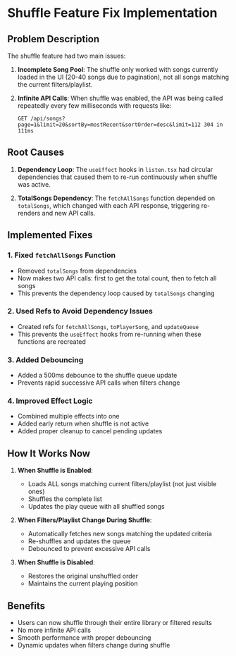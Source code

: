 # Shuffle Feature Fix Implementation

## Problem Description

The shuffle feature had two main issues:

1. **Incomplete Song Pool**: The shuffle only worked with songs currently loaded in the UI (20-40 songs due to pagination), not all songs matching the current filters/playlist.

2. **Infinite API Calls**: When shuffle was enabled, the API was being called repeatedly every few milliseconds with requests like:
   ```
   GET /api/songs?page=1&limit=20&sortBy=mostRecent&sortOrder=desc&limit=112 304 in 111ms
   ```

## Root Causes

1. **Dependency Loop**: The `useEffect` hooks in `listen.tsx` had circular dependencies that caused them to re-run continuously when shuffle was active.

2. **TotalSongs Dependency**: The `fetchAllSongs` function depended on `totalSongs`, which changed with each API response, triggering re-renders and new API calls.

## Implemented Fixes

### 1. Fixed `fetchAllSongs` Function
- Removed `totalSongs` from dependencies
- Now makes two API calls: first to get the total count, then to fetch all songs
- This prevents the dependency loop caused by `totalSongs` changing

### 2. Used Refs to Avoid Dependency Issues
- Created refs for `fetchAllSongs`, `toPlayerSong`, and `updateQueue`
- This prevents the `useEffect` hooks from re-running when these functions are recreated

### 3. Added Debouncing
- Added a 500ms debounce to the shuffle queue update
- Prevents rapid successive API calls when filters change

### 4. Improved Effect Logic
- Combined multiple effects into one
- Added early return when shuffle is not active
- Added proper cleanup to cancel pending updates

## How It Works Now

1. **When Shuffle is Enabled**: 
   - Loads ALL songs matching current filters/playlist (not just visible ones)
   - Shuffles the complete list
   - Updates the play queue with all shuffled songs

2. **When Filters/Playlist Change During Shuffle**:
   - Automatically fetches new songs matching the updated criteria
   - Re-shuffles and updates the queue
   - Debounced to prevent excessive API calls

3. **When Shuffle is Disabled**:
   - Restores the original unshuffled order
   - Maintains the current playing position

## Benefits

- Users can now shuffle through their entire library or filtered results
- No more infinite API calls
- Smooth performance with proper debouncing
- Dynamic updates when filters change during shuffle